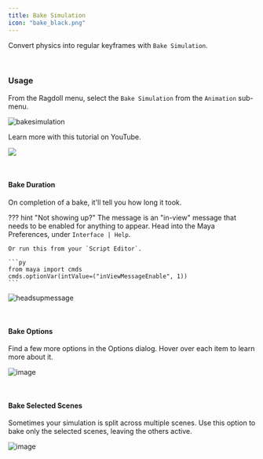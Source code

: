 ```yaml
---
title: Bake Simulation
icon: "bake_black.png"
---
```


Convert physics into regular keyframes with `Bake Simulation`.

<br>

### Usage

From the Ragdoll menu, select the `Bake Simulation` from the `Animation` sub-menu.

![bakesimulation](https://user-images.githubusercontent.com/2152766/116553048-9c6e6f80-a8f1-11eb-8c6a-2242b6e67d83.gif)

Learn more with this tutorial on YouTube.

<a href="https://youtu.be/PN6HaZtAKmQ" target="_blank"><img class="boxshadow" style="max-width: 500px;" src=https://user-images.githubusercontent.com/2152766/117301392-85d89300-ae72-11eb-9073-542929c60483.png></a>

<br>

#### Bake Duration

On completion of a bake, it'll tell you how long it took.

??? hint "Not showing up?"
    The message is an "in-view" message that needs to be enabled for anything to appear. Head into the Maya Preferences, under `Interface | Help`.

    Or run this from your `Script Editor`.

    ```py
    from maya import cmds
    cmds.optionVar(intValue=("inViewMessageEnable", 1))
    ```

![headsupmessage](https://user-images.githubusercontent.com/2152766/117143200-7db42100-ada8-11eb-8ee7-1894b017e92c.gif)

<br>

#### Bake Options

Find a few more options in the Options dialog. Hover over each item to learn more about it.

![image](https://user-images.githubusercontent.com/2152766/117143294-945a7800-ada8-11eb-8c73-3fe479650a16.png)

<br>

#### Bake Selected Scenes

Sometimes your simulation is split across multiple scenes. Use this option to bake only the selected scenes, leaving the others active.

![image](https://user-images.githubusercontent.com/2152766/124235049-b6544a80-db0c-11eb-8bb6-4ae17f81313a.png)
